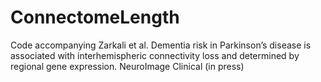# ConnectomeLength
Code accompanying Zarkali et al. Dementia risk in Parkinson’s disease is associated with interhemispheric connectivity loss and determined by regional gene expression. NeuroImage Clinical (in press)
